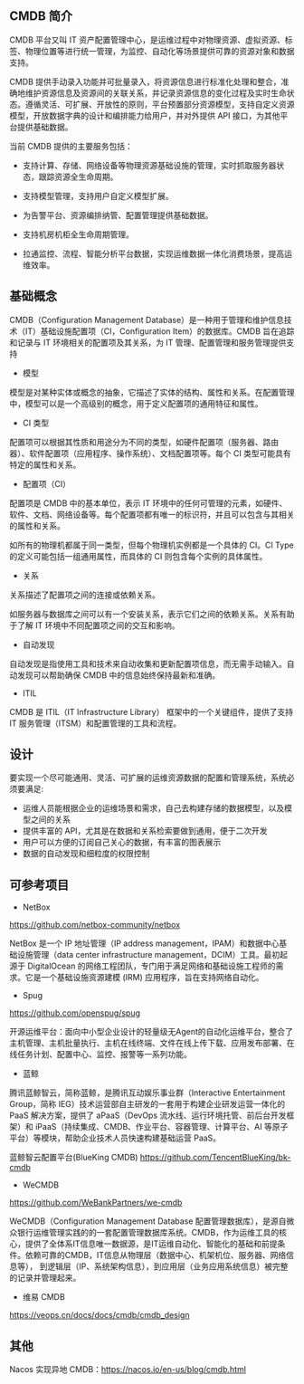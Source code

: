 ## CMDB 简介

CMDB 平台又叫 IT 资产配置管理中心，是运维过程中对物理资源、虚拟资源、标签、物理位置等进行统一管理，为监控、自动化等场景提供可靠的资源对象和数据支持。

CMDB 提供手动录入功能并可批量录入，将资源信息进行标准化处理和整合，准确地维护资源信息及资源间的关联关系，并记录资源信息的变化过程及实时生命状态。遵循灵活、可扩展、开放性的原则，平台预置部分资源模型，支持自定义资源模型，开放数据字典的设计和编排能力给用户，并对外提供 API 接口，为其他平台提供基础数据。

当前 CMDB 提供的主要服务包括：

- 支持计算、存储、网络设备等物理资源基础设施的管理，实时抓取服务器状态，跟踪资源全生命周期。

- 支持模型管理，支持用户自定义模型扩展。

- 为告警平台、资源编排纳管、配置管理提供基础数据。

- 支持机房机柜全生命周期管理。

- 拉通监控、流程、智能分析平台数据，实现运维数据一体化消费场景，提高运维效率。

## 基础概念

CMDB（Configuration Management Database）是一种用于管理和维护信息技术（IT）基础设施配置项（CI，Configuration Item）的数据库。CMDB 旨在追踪和记录与 IT 环境相关的配置项及其关系，为 IT 管理、配置管理和服务管理提供支持

- 模型

模型是对某种实体或概念的抽象，它描述了实体的结构、属性和关系。在配置管理中，模型可以是一个高级别的概念，用于定义配置项的通用特征和属性。

- CI 类型

配置项可以根据其性质和用途分为不同的类型，如硬件配置项（服务器、路由器）、软件配置项（应用程序、操作系统）、文档配置项等。每个 CI 类型可能具有特定的属性和关系。

- 配置项（CI）

配置项是 CMDB 中的基本单位，表示 IT 环境中的任何可管理的元素，如硬件、软件、文档、网络设备等。每个配置项都有唯一的标识符，并且可以包含与其相关的属性和关系。

如所有的物理机都属于同一类型，但每个物理机实例都是一个具体的 CI。CI Type 的定义可能包括一组通用属性，而具体的 CI 则包含每个实例的具体属性。

- 关系

关系描述了配置项之间的连接或依赖关系。

如服务器与数据库之间可以有一个安装关系，表示它们之间的依赖关系。关系有助于了解 IT 环境中不同配置项之间的交互和影响。

- 自动发现

自动发现是指使用工具和技术来自动收集和更新配置项信息，而无需手动输入。自动发现可以帮助确保 CMDB 中的信息始终保持最新和准确。

- ITIL

CMDB 是 ITIL（IT Infrastructure Library） 框架中的一个关键组件，提供了支持 IT 服务管理（ITSM）和配置管理的工具和流程。

## 设计

要实现一个尽可能通用、灵活、可扩展的运维资源数据的配置和管理系统，系统必须要满足:

- 运维人员能根据企业的运维场景和需求，自己去构建存储的数据模型，以及模型之间的关系
- 提供丰富的 API，尤其是在数据和关系检索要做到通用，便于二次开发
- 用户可以方便的订阅自己关心的数据，有丰富的图表展示
- 数据的自动发现和细粒度的权限控制

## 可参考项目

- NetBox

<https://github.com/netbox-community/netbox>

 NetBox 是一个 IP 地址管理（IP address management，IPAM）和数据中心基础设施管理（data center infrastructure management，DCIM）工具。最初起源于 DigitalOcean 的网络工程团队，专门用于满足网络和基础设施工程师的需求。它是一个基础设施资源建模 (IRM) 应用程序，旨在支持网络自动化。

- Spug

<https://github.com/openspug/spug>

开源运维平台：面向中小型企业设计的轻量级无Agent的自动化运维平台，整合了主机管理、主机批量执行、主机在线终端、文件在线上传下载、应用发布部署、在线任务计划、配置中心、监控、报警等一系列功能。

- 蓝鲸

腾讯蓝鲸智云，简称蓝鲸，是腾讯互动娱乐事业群（Interactive Entertainment Group，简称 IEG）技术运营部自主研发的一套用于构建企业研发运营一体化的 PaaS 解决方案，提供了 aPaaS（DevOps 流水线、运行环境托管、前后台开发框架）和 iPaaS（持续集成、CMDB、作业平台、容器管理、计算平台、AI 等原子平台）等模块，帮助企业技术人员快速构建基础运营 PaaS。

蓝鲸智云配置平台(BlueKing CMDB) <https://github.com/TencentBlueKing/bk-cmdb>

- WeCMDB

<https://github.com/WeBankPartners/we-cmdb>

WeCMDB（Configuration Management Database 配置管理数据库），是源自微众银行运维管理实践的的一套配置管理数据库系统。CMDB，作为运维工具的核心，提供了全体系IT信息唯一数据源，是IT运维自动化、智能化的基础和前提条件。依赖可靠的CMDB，IT信息从物理层（数据中心、机架机位、服务器、网络信息等）， 到逻辑层（IP、系统架构信息），到应用层（业务应用系统信息）被完整的记录并管理起来。

- 维易 CMDB

<https://veops.cn/docs/docs/cmdb/cmdb_design>

## 其他

Nacos 实现异地 CMDB：<https://nacos.io/en-us/blog/cmdb.html>
